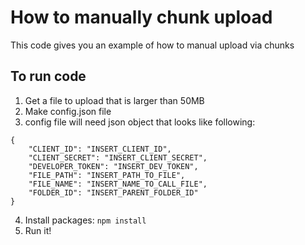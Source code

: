 # How to manually chunk upload
This code gives you an example of how to manual upload via chunks

## To run code
1. Get a file to upload that is larger than 50MB
2. Make config.json file
3. config file will need json object that looks like following:
```
{
	"CLIENT_ID": "INSERT_CLIENT_ID",
	"CLIENT_SECRET": "INSERT_CLIENT_SECRET",
	"DEVELOPER_TOKEN": "INSERT_DEV_TOKEN",
	"FILE_PATH": "INSERT_PATH_TO_FILE",
	"FILE_NAME": "INSERT_NAME_TO_CALL_FILE",
	"FOLDER_ID": "INSERT_PARENT_FOLDER_ID"
}

```
4. Install packages: `npm install`
5. Run it!